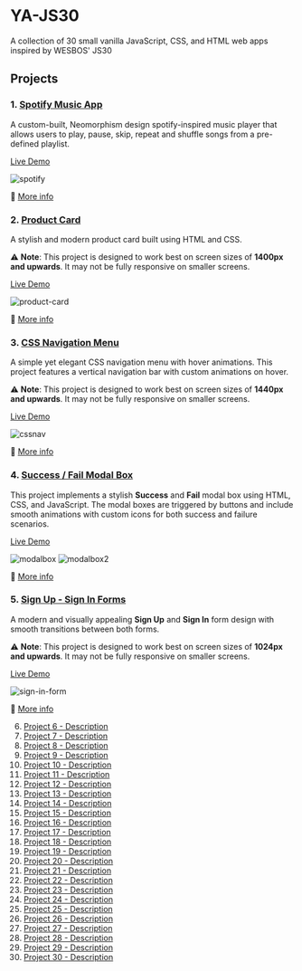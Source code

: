 # YA-JS30
A collection of 30 small vanilla JavaScript, CSS, and HTML web apps inspired by WESBOS' JS30

## Projects
### 1. [Spotify Music App](./project1) 
A custom-built, Neomorphism design spotify-inspired music player  that allows users to play, pause, skip, repeat and shuffle songs from a pre-defined playlist.

[Live Demo](https://ya-js30-project1.netlify.app/)

![spotify](https://github.com/user-attachments/assets/d5576fee-908e-42ab-a5b5-3a49e78a7ea7)

📖 [More info](./project1/readme.md) 

### 2. [Product Card](./project2) 
A stylish and modern product card built using HTML and CSS.

⚠️ **Note**: This project is designed to work best on screen sizes of **1400px and upwards**. It may not be fully responsive on smaller screens.

[Live Demo](https://ya-js30-project2.netlify.app/)

![product-card](https://github.com/user-attachments/assets/937b8921-7854-4c3e-94d8-9970ebf3b974)

📖 [More info](./project2/readme.md) 

### 3. [CSS Navigation Menu](./project3/navigation-menu) 
A simple yet elegant CSS navigation menu with hover animations. This project features a vertical navigation bar with custom animations on hover.

⚠️ **Note**: This project is designed to work best on screen sizes of **1440px and upwards**. It may not be fully responsive on smaller screens.

[Live Demo](https://ya-js30-project3.netlify.app/)

![cssnav](https://github.com/user-attachments/assets/0e619ec5-2899-4322-8465-94990a730efc)

📖 [More info](./project3/navigation-menu/readme.md) 

### 4. [Success / Fail Modal Box](./project4) 
This project implements a stylish **Success** and **Fail** modal box using HTML, CSS, and JavaScript. The modal boxes are triggered by buttons and include smooth animations with custom icons for both success and failure scenarios.


[Live Demo](https://ya-js30-project4.netlify.app/)

![modalbox](https://github.com/user-attachments/assets/8b3889d5-394b-4bee-a826-fe2e76c7bb35) 
![modalbox2](https://github.com/user-attachments/assets/187513bf-729d-41ac-9de7-1687996dc333)

📖 [More info](./project4/readme.md) 

### 5. [Sign Up - Sign In Forms](./project5) 
A modern and visually appealing **Sign Up** and **Sign In** form design with smooth transitions between both forms.

⚠️ **Note**: This project is designed to work best on screen sizes of **1024px and upwards**. It may not be fully responsive on smaller screens.

[Live Demo](https://ya-js30-project5.netlify.app/)

![sign-in-form](https://github.com/user-attachments/assets/46185332-95a8-40ee-b1be-fe131b3fefea)

📖 [More info](./project5/readme.md) 


6. [Project 6 - Description](./project6)
7. [Project 7 - Description](./project7)
8. [Project 8 - Description](./project8)
9. [Project 9 - Description](./project9)
10. [Project 10 - Description](./project10)
11. [Project 11 - Description](./project11)
12. [Project 12 - Description](./project12)
13. [Project 13 - Description](./project13)
14. [Project 14 - Description](./project14)
15. [Project 15 - Description](./project15)
16. [Project 16 - Description](./project16)
17. [Project 17 - Description](./project17)
18. [Project 18 - Description](./project18)
19. [Project 19 - Description](./project19)
20. [Project 20 - Description](./project20)
21. [Project 21 - Description](./project21)
22. [Project 22 - Description](./project22)
23. [Project 23 - Description](./project23)
24. [Project 24 - Description](./project24)
25. [Project 25 - Description](./project25)
26. [Project 26 - Description](./project26)
27. [Project 27 - Description](./project27)
28. [Project 28 - Description](./project28)
29. [Project 29 - Description](./project29)
30. [Project 30 - Description](./project30)
